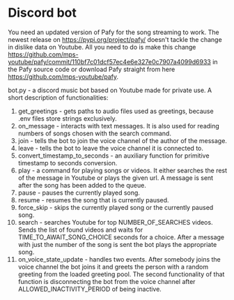 # Discord bot

You need an updated version of Pafy for the song streaming to work. The newest release on https://pypi.org/project/pafy/ doesn't tackle the change in dislike data on Youtube. All you need to do is make this change https://github.com/mps-youtube/pafy/commit/110bf7c01dcf57ec4e6e327e0c7907a4099d6933 in the Pafy source code or download Pafy straight from here https://github.com/mps-youtube/pafy.

bot.py - a discord music bot based on Youtube made for private use.
  A short description of functionalities:
  1) get_greetings - gets paths to audio files used as greetings, because .env files store strings exclusively.
  2) on_message - interacts with text messages. It is also used for reading numbers of songs chosen with the search command.
  3) join - tells the bot to join the voice channel of the author of the message.
  4) leave - tells the bot to leave the voice channel it is connected to.
  5) convert_timestamp_to_seconds - an auxiliary function for primitive timestamp to seconds conversion. 
  6) play - a command for playing songs or videos. It either searches the rest of the message in Youtube or plays the given url. A message is sent after the song has been added to the        queue.
  7) pause - pauses the currently played song.
  8) resume - resumes the song that is currently paused.
  9) force_skip - skips the currently played song or the currently paused song.
  10) search - searches Youtube for top NUMBER_OF_SEARCHES videos. Sends the list of found videos and waits for TIME_TO_AWAIT_SONG_CHOICE seconds for a choice. After a message with just       the number of the song is sent the bot plays the appropriate song.
  11) on_voice_state_update - handles two events. After somebody joins the voice channel the bot joins it and greets the person with a random greeting from the loaded greeting pool. The       second functionality of that function is disconnecting the bot from the voice channel after ALLOWED_INACTIVITY_PERIOD of being inactive.
